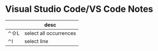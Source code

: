 # Visual Studio Code/VS Code Notes

|     | desc                   |
| --- | ---------------------- |
| ⌃⇧L | select all occurrences |
| ⌃I  | select line            |

